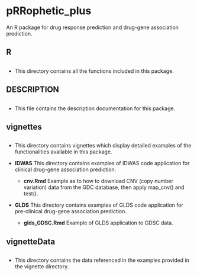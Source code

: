 # pRRophetic_plus

An R package for drug response prediction and drug-gene association prediction.

## R <h2>
 * This directory contains all the functions included in this package. 

## DESCRIPTION <h2>
 * This file contains the description documentation for this package. 

## vignettes <h2> 
  *  This directory contains vignettes which display detailed examples of the functionalities available in this package.
  *  **IDWAS** This directory contains examples of IDWAS code application for clinical drug-gene association prediction. 
      + **cnv.Rmd** Example as to how to download CNV (copy number variation) data from the GDC database, then apply map_cnv() and test().

  * **GLDS** This directory contains examples of GLDS code application for pre-clinical drug-gene association prediction. 
      + **glds_GDSC.Rmd** Example of GLDS application to GDSC data. 

## vignetteData <h2>
  * This directory contains the data referenced in the examples provided in the vignette directory. 
